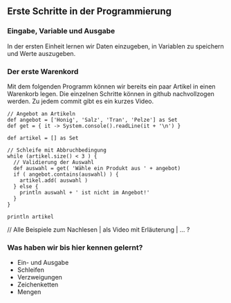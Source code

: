 ## Erste Schritte in der Programmierung

### Eingabe, Variable und Ausgabe

In der ersten Einheit lernen wir Daten einzugeben, in Variablen zu speichern und Werte auszugeben.

### Der erste Warenkord

Mit dem folgenden Programm können wir bereits ein paar Artikel in einen Warenkorb legen. Die einzelnen Schritte können in github nachvollzogen werden. Zu jedem commit gibt es ein kurzes Video.

```
// Angebot an Artikeln
def angebot = ['Honig', 'Salz', 'Tran', 'Pelze'] as Set
def get = { it -> System.console().readLine(it + '\n') }

def artikel = [] as Set

// Schleife mit Abbruchbedingung
while (artikel.size() < 3 ) {
  // Validierung der Auswahl
  def auswahl = get( 'Wähle ein Produkt aus ' + angebot)
  if ( angebot.contains(auswahl) ) {
    artikel.add( auswahl )
  } else {
    println auswahl + ' ist nicht im Angebot!'
  }
}

println artikel
```

// Alle Beispiele zum Nachlesen | als Video mit Erläuterung | ... ?

### Was haben wir bis hier kennen gelernt?

* Ein- und Ausgabe
* Schleifen
* Verzweigungen
* Zeichenketten
* Mengen
